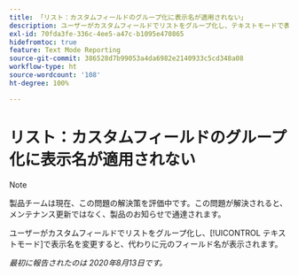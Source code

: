 ```yaml
---
title: 「リスト：カスタムフィールドのグループ化に表示名が適用されない」
description: ユーザーがカスタムフィールドでリストをグループ化し、テキストモードで表示名を変更すると、代わりに元のフィールド名が表示されます。
exl-id: 70fda3fe-336c-4ee5-a47c-b1095e470865
hidefromtoc: true
feature: Text Mode Reporting
source-git-commit: 386528d7b99053a4da6982e2140933c5cd348a08
workflow-type: ht
source-wordcount: '108'
ht-degree: 100%

---
```


# リスト：カスタムフィールドのグループ化に表示名が適用されない

>[!NOTE]
>
>製品チームは現在、この問題の解決策を評価中です。この問題が解決されると、メンテナンス更新ではなく、製品のお知らせで通達されます。

ユーザーがカスタムフィールドでリストをグループ化し、[!UICONTROL テキストモード]で表示名を変更すると、代わりに元のフィールド名が表示されます。

_最初に報告されたのは 2020年8月13日です。_
